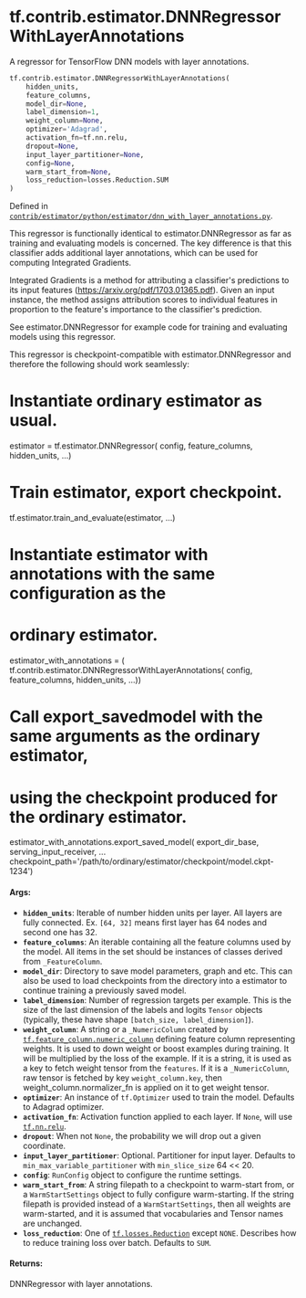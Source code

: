 <div itemscope itemtype="http://developers.google.com/ReferenceObject">
<meta itemprop="name" content="tf.contrib.estimator.DNNRegressorWithLayerAnnotations" />
<meta itemprop="path" content="Stable" />
</div>

# tf.contrib.estimator.DNNRegressorWithLayerAnnotations

A regressor for TensorFlow DNN models with layer annotations.

``` python
tf.contrib.estimator.DNNRegressorWithLayerAnnotations(
    hidden_units,
    feature_columns,
    model_dir=None,
    label_dimension=1,
    weight_column=None,
    optimizer='Adagrad',
    activation_fn=tf.nn.relu,
    dropout=None,
    input_layer_partitioner=None,
    config=None,
    warm_start_from=None,
    loss_reduction=losses.Reduction.SUM
)
```



Defined in [`contrib/estimator/python/estimator/dnn_with_layer_annotations.py`](https://github.com/tensorflow/estimator/tree/master/tensorflow_estimator/contrib/estimator/python/estimator/dnn_with_layer_annotations.py).

<!-- Placeholder for "Used in" -->

This regressor is functionally identical to estimator.DNNRegressor as far as
training and evaluating models is concerned. The key difference is that this
classifier adds additional layer annotations, which can be used for computing
Integrated Gradients.

Integrated Gradients is a method for attributing a classifier's predictions
to its input features (https://arxiv.org/pdf/1703.01365.pdf). Given an input
instance, the method assigns attribution scores to individual features in
proportion to the feature's importance to the classifier's prediction.

See estimator.DNNRegressor for example code for training and evaluating models
using this regressor.

This regressor is checkpoint-compatible with estimator.DNNRegressor and
therefore the following should work seamlessly:

# Instantiate ordinary estimator as usual.
estimator = tf.estimator.DNNRegressor(
  config, feature_columns, hidden_units, ...)

# Train estimator, export checkpoint.
tf.estimator.train_and_evaluate(estimator, ...)

# Instantiate estimator with annotations with the same configuration as the
# ordinary estimator.
estimator_with_annotations = (
  tf.contrib.estimator.DNNRegressorWithLayerAnnotations(
    config, feature_columns, hidden_units, ...))

# Call export_savedmodel with the same arguments as the ordinary estimator,
# using the checkpoint produced for the ordinary estimator.
estimator_with_annotations.export_saved_model(
  export_dir_base, serving_input_receiver, ...
  checkpoint_path='/path/to/ordinary/estimator/checkpoint/model.ckpt-1234')

#### Args:


* <b>`hidden_units`</b>: Iterable of number hidden units per layer. All layers are
  fully connected. Ex. `[64, 32]` means first layer has 64 nodes and second
  one has 32.
* <b>`feature_columns`</b>: An iterable containing all the feature columns used by the
  model. All items in the set should be instances of classes derived from
  `_FeatureColumn`.
* <b>`model_dir`</b>: Directory to save model parameters, graph and etc. This can also
  be used to load checkpoints from the directory into a estimator to
  continue training a previously saved model.
* <b>`label_dimension`</b>: Number of regression targets per example. This is the size
  of the last dimension of the labels and logits `Tensor` objects
  (typically, these have shape `[batch_size, label_dimension]`).
* <b>`weight_column`</b>: A string or a `_NumericColumn` created by
  <a href="../../../tf/feature_column/numeric_column.md"><code>tf.feature_column.numeric_column</code></a> defining feature column representing
  weights. It is used to down weight or boost examples during training. It
  will be multiplied by the loss of the example. If it is a string, it is
  used as a key to fetch weight tensor from the `features`. If it is a
  `_NumericColumn`, raw tensor is fetched by key `weight_column.key`, then
  weight_column.normalizer_fn is applied on it to get weight tensor.
* <b>`optimizer`</b>: An instance of `tf.Optimizer` used to train the model. Defaults
  to Adagrad optimizer.
* <b>`activation_fn`</b>: Activation function applied to each layer. If `None`, will
  use <a href="../../../tf/nn/relu.md"><code>tf.nn.relu</code></a>.
* <b>`dropout`</b>: When not `None`, the probability we will drop out a given
  coordinate.
* <b>`input_layer_partitioner`</b>: Optional. Partitioner for input layer. Defaults to
  `min_max_variable_partitioner` with `min_slice_size` 64 << 20.
* <b>`config`</b>: `RunConfig` object to configure the runtime settings.
* <b>`warm_start_from`</b>: A string filepath to a checkpoint to warm-start from, or a
  `WarmStartSettings` object to fully configure warm-starting.  If the
  string filepath is provided instead of a `WarmStartSettings`, then all
  weights are warm-started, and it is assumed that vocabularies and Tensor
  names are unchanged.
* <b>`loss_reduction`</b>: One of <a href="../../../tf/losses/Reduction.md"><code>tf.losses.Reduction</code></a> except `NONE`. Describes how to
  reduce training loss over batch. Defaults to `SUM`.


#### Returns:

DNNRegressor with layer annotations.
